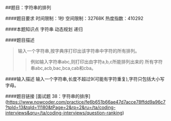 ##题目：字符串的排列

####题目要求
时间限制：1秒 空间限制：32768K 热度指数：410292

####本题知识点
    字符串 动态规划 递归

####题目描述
>输入一个字符串,按字典序打印出该字符串中字符的所有排列。
>>例如输入字符串abc,则打印出由字符a,b,c所能排列出来的
>>所有字符串abc,acb,bac,bca,cab和cba。

####输入描述
输入一个字符串,长度不超过9(可能有字符重复),字符只包括大小写字母。

####题目链接
[面试题 38：字符串的排序] (https://www.nowcoder.com/practice/fe6b651b66ae47d7acce78ffdd9a96c7?tpId=13&tqId=11180&tPage=2&rp=2&ru=/ta/coding-interviews&qru=/ta/coding-interviews/question-ranking)
